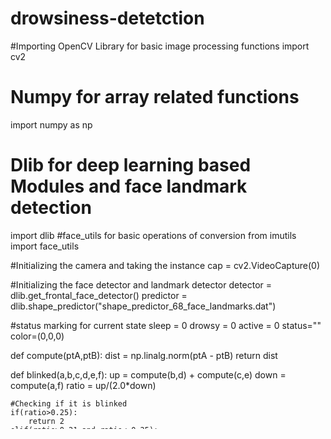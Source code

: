 # drowsiness-detetction
#Importing OpenCV Library for basic image processing functions
import cv2
# Numpy for array related functions
import numpy as np
# Dlib for deep learning based Modules and face landmark detection
import dlib
#face_utils for basic operations of conversion
from imutils import face_utils


#Initializing the camera and taking the instance
cap = cv2.VideoCapture(0)

#Initializing the face detector and landmark detector
detector = dlib.get_frontal_face_detector()
predictor = dlib.shape_predictor("shape_predictor_68_face_landmarks.dat")

#status marking for current state
sleep = 0
drowsy = 0
active = 0
status=""
color=(0,0,0)

def compute(ptA,ptB):
	dist = np.linalg.norm(ptA - ptB)
	return dist

def blinked(a,b,c,d,e,f):
	up = compute(b,d) + compute(c,e)
	down = compute(a,f)
	ratio = up/(2.0*down)

	#Checking if it is blinked
	if(ratio>0.25):
		return 2
	elif(ratio>0.21 and ratio<=0.25):
		return 1
	else:
		return 0


while True:
    _, frame = cap.read()
    gray = cv2.cvtColor(frame, cv2.COLOR_BGR2GRAY)

    faces = detector(gray)
    #detected face in faces array
    for face in faces:
        x1 = face.left()
        y1 = face.top()
        x2 = face.right()
        y2 = face.bottom()

        face_frame = frame.copy()
        cv2.rectangle(face_frame, (x1, y1), (x2, y2), (0, 255, 0), 2)

        landmarks = predictor(gray, face)
        landmarks = face_utils.shape_to_np(landmarks)

        #The numbers are actually the landmarks which will show eye
        left_blink = blinked(landmarks[36],landmarks[37], 
        	landmarks[38], landmarks[41], landmarks[40], landmarks[39])
        right_blink = blinked(landmarks[42],landmarks[43], 
        	landmarks[44], landmarks[47], landmarks[46], landmarks[45])
        
        if(left_blink==0 or right_blink==0):
            sleep+=1
            drowsy=0
            active=0
            if(sleep>6):
                status="SLEEPING !!!"
                color = (255,0,0)

        elif(left_blink==1 or right_blink==1):
            sleep=0
            active=0
            drowsy+=1
            if(drowsy>6):
                status="Drowsy !"
                color = (0,0,255)

        else:
            drowsy=0
            sleep=0
            active+=1
            if(active>6):
                status="Active :)"
                color = (0,255,0)
        	
        cv2.putText(frame, status, (100,100), cv2.FONT_HERSHEY_SIMPLEX, 1.2, color,3)

        for n in range(0, 68):
            (x,y) = landmarks[n]
            cv2.circle(face_frame, (x, y), 1, (255, 255, 255), -1)

    cv2.imshow("Frame", frame)
    cv2.imshow("Result of detector", face_frame)
    key = cv2.waitKey(1)
    if key == 27:
      	break
